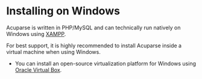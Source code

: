 # Installing on Windows

Acuparse is written in PHP/MySQL and can technically run natively on Windows using [XAMPP]( https://www.apachefriends.org).

For best support, it is highly recommended to install Acuparse inside a virtual machine when using Windows.
* You can install an open-source virtualization platform for Windows 
using [Oracle Virtual Box](https://www.virtualbox.org).
